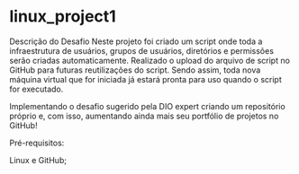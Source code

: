# linux_project1

Descrição do Desafio
Neste projeto foi criado um script onde toda a infraestrutura de usuários, grupos de usuários, diretórios e permissões serão criadas automaticamente.
Realizado o upload do arquivo de script no GitHub para futuras reutilizações do script. 
Sendo assim, toda nova máquina virtual que for iniciada já estará pronta para uso quando o script for executado.

Implementando o desafio sugerido pela DIO expert criando um repositório próprio e, com isso, aumentando ainda mais seu portfólio de projetos no GitHub!

Pré-requisitos:

Linux e GitHub;
